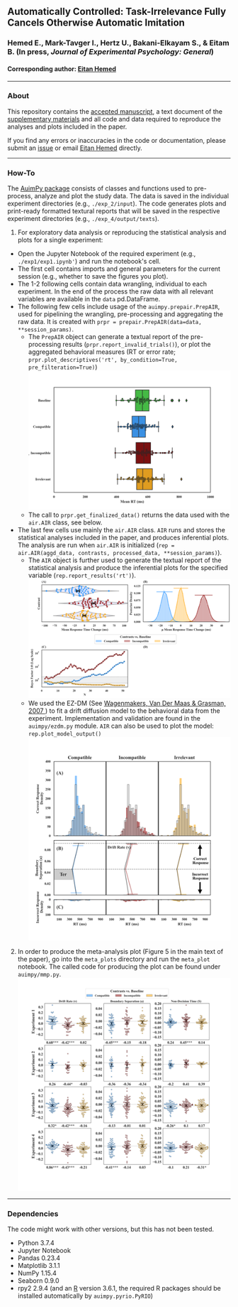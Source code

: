 ## Automatically Controlled: Task-Irrelevance Fully Cancels Otherwise Automatic Imitation
### Hemed E., Mark-Tavger I., Hertz U., Bakani-Elkayam S., & Eitam B. (In press, *Journal of Experimental Psychology: General*)
#### Corresponding author: [Eitan Hemed](mailto:Eitan.Hemed@gmail.com)

___
### About  
This repository contains the [accepted manuscript](./Manuscript.pdf), 
a text document of the [supplementary materials](./Supplementary%20material.pdf) 
and all code and data required to reproduce the analyses
and plots included in the paper. 

If you find any errors or inaccuracies in the code or documentation,
please submit an [issue](
https://github.com/EitanHemed/automatically_controlled/issues) 
or email [Eitan Hemed](mailto:Eitan.Hemed@gmail.com) directly.

---
### How-To
The [AuimPy package](./auimpy) consists of classes and functions used 
to pre-process, analyze and plot the study data. The data is
saved in the individual experiment directories (e.g., `./exp_2/input`).
The code generates plots and print-ready formatted textural reports that will be saved in the respective 
experiment directories (e.g., `./exp_4/output/texts`).

1. For exploratory data analysis or reproducing the statistical analysis and plots for a single experiment:
* Open the Jupyter Notebook of the required experiment
(e.g., `./exp1/exp1.ipynb'`) and run the notebook's cell.
* The first cell contains imports and general parameters for the 
current session (e.g., whether to save the figures you plot).
* The 1-2 following cells contain data wrangling, individual to each
experiment. In the end of the process the raw data with all relevant variables
are available in the `data` pd.DataFrame.
* The following few cells include usage of the `auimpy.prepair.PrepAIR`, used
  for pipelining the wrangling, pre-processing and aggregating the raw 
  data. It is created with `prpr = prepair.PrepAIR(data=data, **session_params)`. 
  * The `PrepAIR` object can generate a textual report of the pre-processing 
    results (`prpr.report_invalid_trials()`), or plot the aggregated 
    behavioral measures 
    (RT or error rate; 
    `prpr.plot_descriptives('rt', by_condition=True, pre_filteration=True)`)
    ![Plot](./exp4/output/figs/prepair/rt_pre_filteration_True_by_cond_True.png)
  * The call to `prpr.get_finalized_data()` returns the data used with the 
    `air.AIR` class, see below. 
* The last few cells use mainly the `air.AIR` class. `AIR` runs and stores 
  the statistical analyses included in the paper, and produces 
    inferential plots. The analysis are run when `air.AIR` is initialized
  (`rep = air.AIR(aggd_data, contrasts, processed_data, **session_params)`).
    * The `AIR` object is further used to generate the textual report of the 
      statistical analysis and produce the inferential plots for the  specified
    variable (`rep.report_results('rt')`).
      ![Plot](./exp1/output/figs/air/filters%20applied%20-%20True/rt.png)
    * We used the EZ-DM (See [Wagenmakers, Van Der Maas & Grasman, 2007
      ](https://link.springer.com/article/10.3758/BF03194023)) to fit
      a drift diffusion model to the behavioral data from the experiment. 
    Implementation and validation are found in the `auimpy/ezdm.py` module.
      `AIR` can also be used to plot the model:  
      `rep.plot_model_output()`
      ![Plot](./exp1/output/figs/prepair/model_output%20-%20filters%20applied%20True.png)
            
2. In order to produce the meta-analysis plot (Figure 5 in the main text of the 
    paper), go into the `meta_plots` directory and run the `meta_plot` notebook.
    The called code for producing the plot can be found under `auimpy/mmp.py`.
   ![Plot](./meta_plots/plots/MMP_filtered_data_True.png)

---
### Dependencies
The code might work with other versions, but this has not been tested.
- Python 3.7.4
- Jupyter Notebook
- Pandas 0.23.4
- Matplotlib 3.1.1
- NumPy 1.15.4
- Seaborn 0.9.0
- rpy2 2.9.4 (and an [R](https://www.r-project.org/) version 3.6.1, 
  the required R packages should be installed automatically by `auimpy.pyrio.PyRIO`)